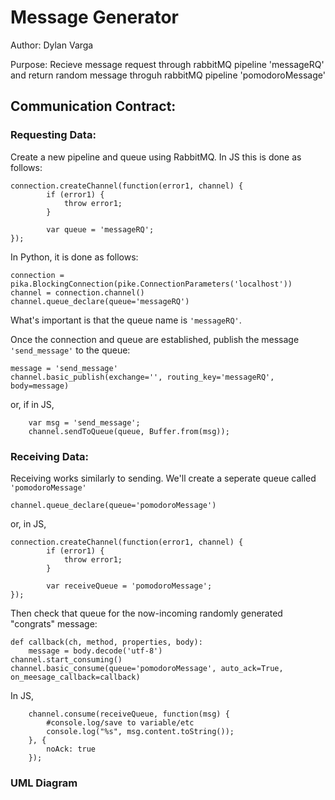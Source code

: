 # Message Generator

Author: Dylan Varga

Purpose: Recieve message request through rabbitMQ pipeline 'messageRQ' and return random message throguh rabbitMQ pipeline 'pomodoroMessage'

## Communication Contract:

### Requesting Data: 

Create a new pipeline and queue using RabbitMQ. In JS this is done as follows: 
```
connection.createChannel(function(error1, channel) {
        if (error1) {
            throw error1;
        }

        var queue = 'messageRQ';
});
```
In Python, it is done as follows:
```
connection = pika.BlockingConnection(pike.ConnectionParameters('localhost'))
channel = connection.channel()
channel.queue_declare(queue='messageRQ')
```
What's important is that the queue name is `'messageRQ'`.

Once the connection and queue are established, publish the message `'send_message'` to the queue:
```
message = 'send_message'
channel.basic_publish(exchange='', routing_key='messageRQ', body=message)
```
or, if in JS,
```
    var msg = 'send_message';
    channel.sendToQueue(queue, Buffer.from(msg));
```

### Receiving Data: 

Receiving works similarly to sending. We'll create a seperate queue called `'pomodoroMessage'`
```
channel.queue_declare(queue='pomodoroMessage')
```
or, in JS,
```
connection.createChannel(function(error1, channel) {
        if (error1) {
            throw error1;
        }

        var receiveQueue = 'pomodoroMessage';
});
```
Then check that queue for the now-incoming randomly generated "congrats" message:
```
def callback(ch, method, properties, body):
    message = body.decode('utf-8')
channel.start_consuming()
channel.basic_consume(queue='pomodoroMessage', auto_ack=True, on_meesage_callback=callback)
```
In JS,
``` 
    channel.consume(receiveQueue, function(msg) {
        #console.log/save to variable/etc
        console.log("%s", msg.content.toString());
    }, {
        noAck: true
    });
```

### UML Diagram
